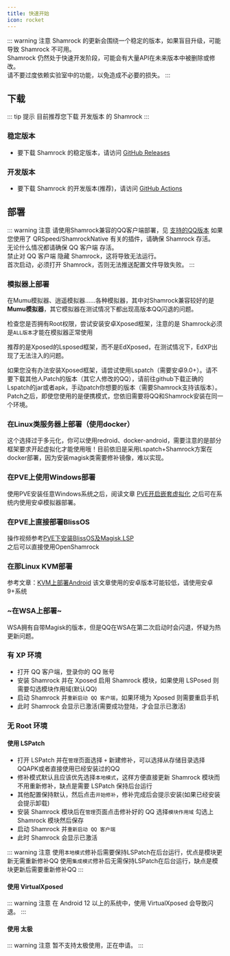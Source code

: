 ```yaml
---
title: 快速开始
icon: rocket
---
```


::: warning 注意
Shamrock 的更新会围绕一个稳定的版本，如果盲目升级，可能导致 Shamrock 不可用。  
Shamrock 仍然处于快速开发阶段，可能会有大量API在未来版本中被删除或修改。  
请不要过度依赖实验室中的功能，以免造成不必要的损失。
:::

## 下载

::: tip 提示
目前推荐您下载 开发版本 的 Shamrock
:::

### 稳定版本

- 要下载 Shamrock 的稳定版本，请访问 [GitHub Releases](https://github.com/whitechi73/OpenShamrock/releases)

### 开发版本

- 要下载 Shamrock 的开发版本(推荐)，请访问 [GitHub Actions](https://github.com/whitechi73/OpenShamrock/actions/workflows/build-apk.yml)

## 部署

::: warning 注意
请使用Shamrock兼容的QQ客户端部署，见 [支持的QQ版本](./faq.md#支持的qq版本)
如果您使用了 QRSpeed/ShamrockNative 有关的插件，请确保 Shamrock 存活。  
无论什么情况都请确保 QQ 客户端 存活。  
禁止对 QQ 客户端 隐藏 Shamrock，这将导致无法运行。  
首次启动，必须打开 Shamrock，否则无法推送配置文件导致失败。
:::

### 模拟器上部署

在Mumu模拟器、逍遥模拟器......各种模拟器，其中对Shamrock兼容较好的是**Mumu模拟器**，其它模拟器在测试情况下都出现高版本QQ闪退的问题。

检查您是否拥有Root权限，尝试安装安卓Xposed框架，注意的是
Shamrock必须是`ALL版本`才能在模拟器正常使用

推荐的是Xposed的Lsposed框架，而不是EdXposed，在测试情况下，EdXP出现了无法注入的问题。

如果您没有办法安装Xposed框架，请尝试使用Lspatch（需要安卓9.0+）。请不要下载其他人Patch的版本（其它人修改的QQ），请前往github下载正确的Lspatch的jar或者apk，手动patch你想要的版本（需要Shamrock支持该版本）。Patch之后，即使您使用的是便携模式，您依旧需要将QQ和Shamrock安装在同一个环境。

### 在Linux类服务器上部署（使用docker）

这个选择过于多元化，你可以使用redroid、docker-android，需要注意的是部分框架要求开起虚拟化才能使用哦！目前依旧是采用Lspatch+Shamrock方案在docker部署，因为安装magisk类需要修补镜像，难以实现。

### 在PVE上使用Windows部署
使用PVE安装任意Windows系统之后，阅读文章
[PVE开启嵌套虚拟化](https://zhuanlan.zhihu.com/p/354034712?utm_psn=1695915211926863872)
之后可在系统内使用安卓模拟器部署。

### 在PVE上直接部署BlissOS  
操作视频参考[PVE下安装BlissOS及Magisk,LSP](https://www.bilibili.com/video/BV1Mj411e7V9)  
之后可以直接使用OpenShamrock 

### 在那Linux KVM部署
参考文章：[KVM上部署Android](https://cloud.tencent.com/developer/article/1484145)
该文章使用的安卓版本可能较低，请使用安卓9+系统

### ~在WSA上部署~
WSA拥有自带Magisk的版本，但是QQ在WSA在第二次启动时会闪退，怀疑为热更新问题。


### 有 XP 环境

- 打开 QQ 客户端，登录你的 QQ 账号
- 安装 Shamrock 并在 Xposed 启用 Shamrock 模块，如果使用 LSPosed 则需要勾选模块作用域(默认QQ)
- 启动 Shamrock 并`重新启动 QQ 客户端`，如果环境为 Xposed 则需要重启手机
- 此时 Shamrock 会显示已激活(需要成功登陆，才会显示已激活)

### 无 Root 环境

#### 使用 LSPatch

- 打开 LSPatch 并在`管理`页面选择 `+` 新建修补，可以选择从存储目录选择QQAPK或者直接使用已经安装过的QQ
- 修补模式默认且应该优先选择`本地模式`，这样方便直接更新 Shamrock 模块而不用重新修补，缺点是需要 LSPatch 保持后台运行
- 其他配置保持默认，然后点击`开始修补`，修补完成后会提示安装(如果已经安装会提示卸载)
- 安装 Shamrock 模块后在`管理`页面点击修补好的 QQ 选择`模块作用域` 勾选上 Shamrock 模块然后保存
- 启动 Shamrock 并`重新启动 QQ 客户端`
- 此时 Shamrock 会显示已激活

::: warning 注意
使用`本地模式`修补后需要保持LSPatch在后台运行，优点是模块更新无需重新修补QQ
使用`集成模式`修补后无需保持LSPatch在后台运行，缺点是模块更新后需要重新修补QQ
:::

#### 使用 VirtualXposed

::: warning 注意
在 Android 12 以上的系统中，使用 VirtualXposed 会导致闪退。
:::

#### 使用 太极

::: warning 注意
暂不支持太极使用，正在申请。
:::
